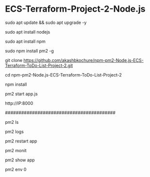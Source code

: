 # ECS-Terraform-Project-2-Node.js


sudo apt update && sudo apt upgrade -y

sudo apt install nodejs

sudo apt install npm

sudo npm install pm2 -g

git clone https://github.com/akashbkochure/npm-pm2-Node.js-ECS-Terraform-ToDo-List-Project-2.git

cd npm-pm2-Node.js-ECS-Terraform-ToDo-List-Project-2

npm install

pm2 start app.js

http://IP:8000

#########################################

pm2 ls

pm2 logs

pm2 restart app

pm2 monit

pm2 show app

pm2 env 0




